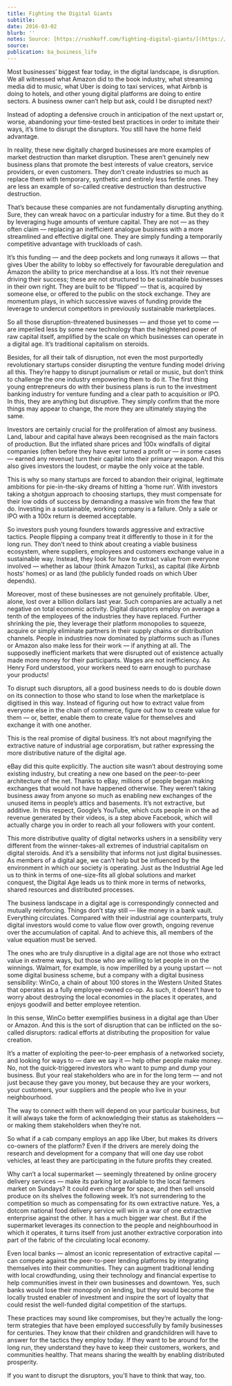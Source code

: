 ```yaml
---
title: Fighting the Digital Giants
subtitle: 
date: 2016-03-02
blurb: ''
notes: Source: [https://rushkoff.com/fighting-digital-giants/](https://rushkoff.com/fighting-digital-giants/ https://rushkoff.com/fighting-digital-giants/)
source: 
publication: ba_business_life
---
```


Most businesses’ biggest fear today, in the digital landscape, is disruption. We all witnessed what Amazon did to the book industry, what streaming media did to music, what Uber is doing to taxi services, what Airbnb is doing to hotels, and other young digital platforms are doing to entire sectors. A business owner can’t help but ask, could I be disrupted next?

Instead of adopting a defensive crouch in anticipation of the next upstart or, worse, abandoning your time-tested best practices in order to imitate their ways, it’s time to disrupt the disruptors. You still have the home field advantage.

In reality, these new digitally charged businesses are more examples of market destruction than market disruption. These aren’t genuinely new business plans that promote the best interests of value creators, service providers, or even customers. They don’t create industries so much as replace them with temporary, synthetic and entirely less fertile ones. They are less an example of so-called creative destruction than destructive destruction.

That’s because these companies are not fundamentally disrupting anything. Sure, they can wreak havoc on a particular industry for a time. But they do it by leveraging huge amounts of venture capital. They are not — as they often claim — replacing an inefficient analogue business with a more streamlined and effective digital one. They are simply funding a temporarily competitive advantage with truckloads of cash.

It’s this funding — and the deep pockets and long runways it allows — that gives Uber the ability to lobby so effectively for favourable deregulation and Amazon the ability to price merchandise at a loss. It’s not their revenue driving their success; these are not structured to be sustainable businesses in their own right. They are built to be ‘flipped’ — that is, acquired by someone else, or offered to the public on the stock exchange. They are momentum plays, in which successive waves of funding provide the leverage to undercut competitors in previously sustainable marketplaces.

So all those disruption-threatened businesses — and those yet to come — are imperiled less by some new technology than the heightened power of raw capital itself, amplified by the scale on which businesses can operate in a digital age. It’s traditional capitalism on steroids.

Besides, for all their talk of disruption, not even the most purportedly revolutionary startups consider disrupting the venture funding model driving all this. They’re happy to disrupt journalism or retail or music, but don’t think to challenge the one industry empowering them to do it. The first thing young entrepreneurs do with their business plans is run to the investment banking industry for venture funding and a clear path to acquisition or IPO. In this, they are anything but disruptive. They simply confirm that the more things may appear to change, the more they are ultimately staying the same.

Investors are certainly crucial for the proliferation of almost any business. Land, labour and capital have always been recognised as the main factors of production. But the inflated share prices and 100x windfalls of digital companies (often before they have ever turned a profit or — in some cases — earned any revenue) turn their capital into their primary weapon. And this also gives investors the loudest, or maybe the only voice at the table.

This is why so many startups are forced to abandon their original, legitimate ambitions for pie-in-the-sky dreams of hitting a ‘home run’. With investors taking a shotgun approach to choosing startups, they must compensate for their low odds of success by demanding a massive win from the few that do. Investing in a sustainable, working company is a failure. Only a sale or IPO with a 100x return is deemed acceptable.

So investors push young founders towards aggressive and extractive tactics. People flipping a company treat it differently to those in it for the long run. They don’t need to think about creating a viable business ecosystem, where suppliers, employees and customers exchange value in a sustainable way. Instead, they look for how to extract value from everyone involved — whether as labour (think Amazon Turks), as capital (like Airbnb hosts’ homes) or as land (the publicly funded roads on which Uber depends).

Moreover, most of these businesses are not genuinely profitable. Uber, alone, lost over a billion dollars last year. Such companies are actually a net negative on total economic activity. Digital disruptors employ on average a tenth of the employees of the industries they have replaced. Further shrinking the pie, they leverage their platform monopolies to squeeze, acquire or simply eliminate partners in their supply chains or distribution channels. People in industries now dominated by platforms such as iTunes or Amazon also make less for their work — if anything at all. The supposedly inefficient markets that were disrupted out of existence actually made more money for their participants. Wages are not inefficiency. As Henry Ford understood, your workers need to earn enough to purchase your products!

To disrupt such disruptors, all a good business needs to do is double down on its connection to those who stand to lose when the marketplace is digitised in this way. Instead of figuring out how to extract value from everyone else in the chain of commerce, figure out how to create value for them — or, better, enable them to create value for themselves and exchange it with one another.

This is the real promise of digital business. It’s not about magnifying the extractive nature of industrial age corporatism, but rather expressing the more distributive nature of the digital age.

eBay did this quite explicitly. The auction site wasn’t about destroying some existing industry, but creating a new one based on the peer-to-peer architecture of the net. Thanks to eBay, millions of people began making exchanges that would not have happened otherwise. They weren’t taking business away from anyone so much as enabling new exchanges of the unused items in people’s attics and basements. It’s not extractive, but additive. In this respect, Google’s YouTube, which cuts people in on the ad revenue generated by their videos, is a step above Facebook, which will actually charge you in order to reach all your followers with your content.

This more distributive quality of digital networks ushers in a sensibility very different from the winner-takes-all extremes of industrial capitalism on digital steroids. And it’s a sensibility that informs not just digital businesses. As members of a digital age, we can’t help but be influenced by the environment in which our society is operating. Just as the Industrial Age led us to think in terms of one-size-fits all global solutions and market conquest, the Digital Age leads us to think more in terms of networks, shared resources and distributed processes.

The business landscape in a digital age is correspondingly connected and mutually reinforcing. Things don’t stay still — like money in a bank vault. Everything circulates. Compared with their industrial age counterparts, truly digital investors would come to value flow over growth, ongoing revenue over the accumulation of capital. And to achieve this, all members of the value equation must be served.

The ones who are truly disruptive in a digital age are not those who extract value in extreme ways, but those who are willing to let people in on the winnings. Walmart, for example, is now imperilled by a young upstart — not some digital business scheme, but a company with a digital business sensibility: WinCo, a chain of about 100 stores in the Western United States that operates as a fully employee-owned co-op. As such, it doesn’t have to worry about destroying the local economies in the places it operates, and enjoys goodwill and better employee retention.

In this sense, WinCo better exemplifies business in a digital age than Uber or Amazon. And this is the sort of disruption that can be inflicted on the so-called disruptors: radical efforts at distributing the proposition for value creation.

It’s a matter of exploiting the peer-to-peer emphasis of a networked society, and looking for ways to — dare we say it — help other people make money. No, not the quick-triggered investors who want to pump and dump your business. But your real stakeholders who are in for the long term — and not just because they gave you money, but because they are your workers, your customers, your suppliers and the people who live in your neighbourhood.

The way to connect with them will depend on your particular business, but it will always take the form of acknowledging their status as stakeholders — or making them stakeholders when they’re not.

So what if a cab company employs an app like Uber, but makes its drivers co-owners of the platform? Even if the drivers are merely doing the research and development for a company that will one day use robot vehicles, at least they are participating in the future profits they created.

Why can’t a local supermarket — seemingly threatened by online grocery delivery services — make its parking lot available to the local farmers market on Sundays? It could even charge for space, and then sell unsold produce on its shelves the following week. It’s not surrendering to the competition so much as compensating for its own extractive nature. Yes, a dotcom national food delivery service will win in a war of one extractive enterprise against the other. It has a much bigger war chest. But if the supermarket leverages its connection to the people and neighbourhood in which it operates, it turns itself from just another extractive corporation into part of the fabric of the circulating local economy.

Even local banks — almost an iconic representation of extractive capital — can compete against the peer-to-peer lending platforms by integrating themselves into their communities. They can augment traditional lending with local crowdfunding, using their technology and financial expertise to help communities invest in their own businesses and downtown. Yes, such banks would lose their monopoly on lending, but they would become the locally trusted enabler of investment and inspire the sort of loyalty that could resist the well-funded digital competition of the startups.

These practices may sound like compromises, but they’re actually the long-term strategies that have been employed successfully by family businesses for centuries. They know that their children and grandchildren will have to answer for the tactics they employ today. If they want to be around for the long run, they understand they have to keep their customers, workers, and communities healthy. That means sharing the wealth by enabling distributed prosperity.

If you want to disrupt the disruptors, you’ll have to think that way, too.
